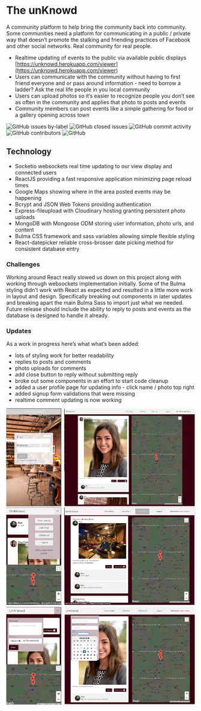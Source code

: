 # The unKnowd

A community platform to help bring the community back into community. Some communities need a platform for communicating in a public / private way that doesn’t promote the stalking and friending practices of Facebook and other social networks. Real community for real people.

- Realtime updating of events to the public via available public displays [https://unknowd.herokuapp.com/viewer](https://unknowd.herokuapp.com/viewer)
- Users can communicate with the community without having to first friend everyone and or pass around information - need to borrow a ladder? Ask the real life people in you local community
- Users can upload photos so it’s easier to recognize people you don’t see as often in the community and applies that photo to posts and events
- Community members can post events like a simple gathering for food or a gallery opening across town

![GitHub issues by-label](https://img.shields.io/github/issues-raw/echo-dave/unKnowd/enhancement?color=green)
![GitHub closed issues](https://img.shields.io/github/issues-closed-raw/echo-dave/unKowd)
![GitHub commit activity](https://img.shields.io/github/commit-activity/w/echo-dave/unKnowd)
![GitHub contributors](https://img.shields.io/github/contributors/echo-dave/unKowd)
![GitHub](https://img.shields.io/github/license/echo-dave/unKnowd)

## Technology

- Socketio websockets real time updating to our view display and connected users
- ReactJS providing a fast responsive application minimizing page reload times
- Google Maps showing where in the area posted events may be happening
- Bcrypt and JSON Web Tokens providing authentication
- Express-fileupload with Cloudinary hosting granting persistent photo uploads
- MongoDB with Mongoose ODM storing user information, photo urls, and content
- Bulma CSS framework and sass variables allowing simple flexible styling
- React-datepicker reliable cross-brosser date picking method for consistent database entry

### Challenges

Working around React really slowed us down on this project along with working through websockets implementation initially. Some of the Bulma styling didn’t work with React as expected and resulted in a little more work in layout and design. Specifically breaking out components in later updates and breaking apart the main Bulma Sass to import just what we needed. Future release should include the ability to reply to posts and events as the database is designed to handle it already.

### Updates

As a work in progress here’s what what’s been added:

- lots of styling work for better readability
- replies to posts and comments
- photo uploads for comments
- add close button to reply without submitting reply
- broke out some components in an effort to start code cleanup
- added a user profile page for updating info - click name / photo top right
- added signup form validations that were missing
- realtime comment updating is now working

![mobile login and posts](readmeImages/loginMobile_posts.jpg)
![mobile menu and events](readmeImages/mobileMenu_events.jpg)
![mobile add post and add event](readmeImages/addPostMobile_addEvent.jpg)
